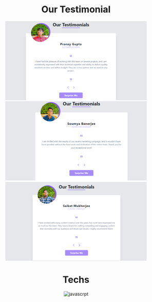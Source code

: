 




<div align="center"><h1>Our Testimonial</h1>




<img src = "https://raw.githubusercontent.com/vinita2003/Our-testimonial/master/first.png" length = 330 width = 440>


<img src = "https://raw.githubusercontent.com/vinita2003/Our-testimonial/master/second.png" length = 330 width = 440>


<img src = "https://raw.githubusercontent.com/vinita2003/Our-testimonial/master/third.png" length = 330 width = 440>





# Techs
![javascrpt](https://img.shields.io/badge/JavaScript-F7DF1E.svg?style=for-the-badge&logo=JavaScript&logoColor=black)

